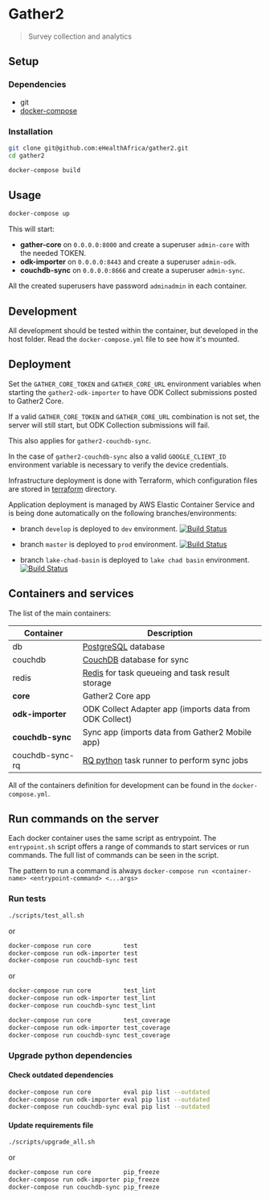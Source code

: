 # Gather2

> Survey collection and analytics


## Setup

### Dependencies

- git
- [docker-compose](https://docs.docker.com/compose/)

### Installation

```bash
git clone git@github.com:eHealthAfrica/gather2.git
cd gather2

docker-compose build
```


## Usage

```bash
docker-compose up
```

This will start:

- **gather-core** on `0.0.0.0:8000` and create a superuser `admin-core` with the needed TOKEN.
- **odk-importer** on `0.0.0.0:8443` and create a superuser `admin-odk`.
- **couchdb-sync** on `0.0.0.0:8666` and create a superuser `admin-sync`.

All the created superusers have password `adminadmin` in each container.


## Development

All development should be tested within the container, but developed in the host folder.
Read the `docker-compose.yml` file to see how it's mounted.


## Deployment

Set the `GATHER_CORE_TOKEN` and `GATHER_CORE_URL` environment variables when
starting the `gather2-odk-importer` to have ODK Collect submissions posted to
Gather2 Core.

If a valid `GATHER_CORE_TOKEN` and `GATHER_CORE_URL` combination is not set,
the server will still start, but ODK Collection submissions will fail.

This also applies for `gather2-couchdb-sync`.

In the case of `gather2-couchdb-sync` also a valid `GOOGLE_CLIENT_ID`
environment variable is necessary to verify the device credentials.

Infrastructure deployment is done with Terraform, which configuration
files are stored in [terraform](terraform) directory.

Application deployment is managed by AWS Elastic Container Service and is
being done automatically on the following branches/environments:

- branch `develop` is deployed to `dev` environment.
  [![Build Status](https://travis-ci.com/eHealthAfrica/gather2.svg?token=Rizk7xZxRNoTexqsQfXy&branch=develop)](https://travis-ci.com/eHealthAfrica/gather2)

- branch `master` is deployed to `prod` environment.
  [![Build Status](https://travis-ci.com/eHealthAfrica/gather2.svg?token=Rizk7xZxRNoTexqsQfXy&branch=master)](https://travis-ci.com/eHealthAfrica/gather2)

- branch `lake-chad-basin` is deployed to `lake chad basin` environment.
  [![Build Status](https://travis-ci.com/eHealthAfrica/gather2.svg?token=Rizk7xZxRNoTexqsQfXy&branch=lake-chad-basin)](https://travis-ci.com/eHealthAfrica/gather2)



## Containers and services

The list of the main containers:


| Container         | Description                                                             |
| ----------------- | ----------------------------------------------------------------------- |
| db                | [PostgreSQL](https://www.postgresql.org/) database                      |
| couchdb           | [CouchDB](http://couchdb.apache.org/) database for sync                 |
| redis             | [Redis](https://redis.io/) for task queueing and task result storage    |
| **core**          | Gather2 Core app                                                        |
| **odk-importer**  | ODK Collect Adapter app (imports data from ODK Collect)                 |
| **couchdb-sync**  | Sync app (imports data from Gather2 Mobile app)                         |
| couchdb-sync-rq   | [RQ python](http://python-rq.org/) task runner to perform sync jobs     |


All of the containers definition for development can be found in the `docker-compose.yml`.


## Run commands on the server

Each docker container uses the same script as entrypoint. The `entrypoint.sh`
script offers a range of commands to start services or run commands.
The full list of commands can be seen in the script.

The pattern to run a command is always
``docker-compose run <container-name> <entrypoint-command> <...args>``


### Run tests

```bash
./scripts/test_all.sh
```

or

```bash
docker-compose run core         test
docker-compose run odk-importer test
docker-compose run couchdb-sync test
```

or

```bash
docker-compose run core         test_lint
docker-compose run odk-importer test_lint
docker-compose run couchdb-sync test_lint

docker-compose run core         test_coverage
docker-compose run odk-importer test_coverage
docker-compose run couchdb-sync test_coverage
```


### Upgrade python dependencies

#### Check outdated dependencies

```bash
docker-compose run core         eval pip list --outdated
docker-compose run odk-importer eval pip list --outdated
docker-compose run couchdb-sync eval pip list --outdated
```

#### Update requirements file

```bash
./scripts/upgrade_all.sh
```

or

```bash
docker-compose run core         pip_freeze
docker-compose run odk-importer pip_freeze
docker-compose run couchdb-sync pip_freeze
```
